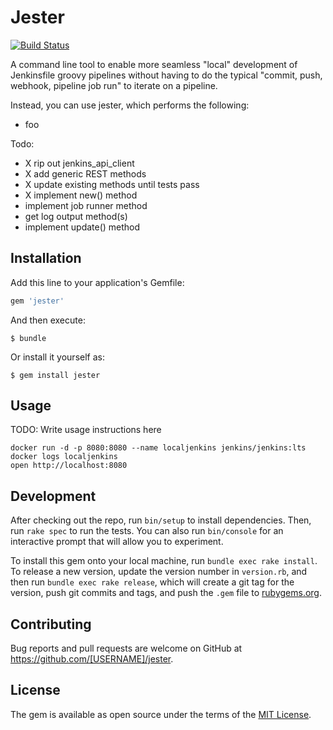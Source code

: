 # Jester

[![Build Status](https://travis-ci.org/adampats/jester.svg?branch=master)](https://travis-ci.org/adampats/jester)

A command line tool to enable more seamless "local" development of Jenkinsfile groovy pipelines without having to do the typical "commit, push, webhook, pipeline job run" to iterate on a pipeline.

Instead, you can use jester, which performs the following:

 * foo

Todo:
 * X rip out jenkins_api_client
 * X add generic REST methods
 * X update existing methods until tests pass
 * X implement new() method
 * implement job runner method
 * get log output method(s)
 * implement update() method


## Installation

Add this line to your application's Gemfile:

```ruby
gem 'jester'
```

And then execute:

    $ bundle

Or install it yourself as:

    $ gem install jester

## Usage

TODO: Write usage instructions here

```
docker run -d -p 8080:8080 --name localjenkins jenkins/jenkins:lts
docker logs localjenkins
open http://localhost:8080
```

## Development

After checking out the repo, run `bin/setup` to install dependencies. Then, run `rake spec` to run the tests. You can also run `bin/console` for an interactive prompt that will allow you to experiment.

To install this gem onto your local machine, run `bundle exec rake install`. To release a new version, update the version number in `version.rb`, and then run `bundle exec rake release`, which will create a git tag for the version, push git commits and tags, and push the `.gem` file to [rubygems.org](https://rubygems.org).

## Contributing

Bug reports and pull requests are welcome on GitHub at https://github.com/[USERNAME]/jester.


## License

The gem is available as open source under the terms of the [MIT License](http://opensource.org/licenses/MIT).
